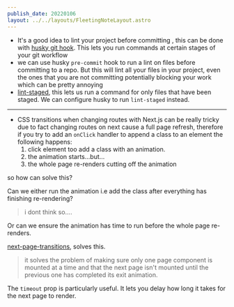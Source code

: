 ```yaml
---
publish_date: 20220106    
layout: ../../layouts/FleetingNoteLayout.astro
---
```

- It's a good idea to lint your project before committing , this can be done with [husky git hook](https://github.com/typicode/husky). This lets you run commands at certain stages of your git workflow
- we can use husky `pre-commit` hook to run a lint on files before committing to a repo. But this will lint all your files in your project, even the ones that you are not committing potentially blocking your work which can be pretty annoying
- [lint-staged](https://github.com/okonet/lint-staged), this lets us run a command for only files that have been staged. We can configure husky to run `lint-staged` instead.

---

- CSS transitions  when changing routes with Next.js  can be really tricky due to fact changing  routes on next cause a full page refresh, therefore if you try to add an `onClick` handler to append a class to an element the following happens:
	 1. click element too add a class with an animation.
	 2. the animation starts...but...
	 3. the whole page re-renders cutting off the animation

so how can solve this?

Can we either run the animation i.e add the class after everything has finishing re-rendering?
> i dont think so....

Or can we ensure the animation has time to run before the whole page re-renders.

[next-page-transitions](https://github.com/illinois/next-page-transitions), solves this.
>it solves the problem of making sure only one page component is mounted at a time and that the next page isn't mounted until the previous one has completed its exit animation.

The `timeout` prop is particularly useful. It lets you delay how long it takes for the next page to render.